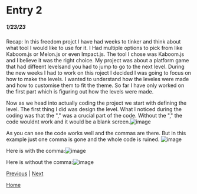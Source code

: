 # Entry 2
##### 1/23/23

Recap: In this freedom projct I have had weeks to tinker and think about what tool I would like to use for it. I Had multiple options to pick from like Kaboom.js or Melon.js or even Impact.js. The tool I chose was Kaboom.js and I believe it was the right choice. My project was about a platform game that had diffeent levelsand you had to jump to go to the next level. During the new weeks I had to work on this roject I decided I was going to focus on how to make the levels. I wanted to understand how the leveles were made and how to customise them to fit the theme. So far I have only worked on the first part which is figuring out how the levels were made.

Now as we head into actually coding the project we start with defining the level. The first thing I did was design the level. What I noticed during the coding was that the "," was a crucial part of the code. Without the "," the code wouldnt work and it would be a blank screen.![image](https://user-images.githubusercontent.com/91745222/214090306-de2b188c-b12c-43d9-b064-7d1815797a66.png)

As you can see the code works well and the commas are there. But in this example just one comma is gone and the whole code is ruined.
![image](https://user-images.githubusercontent.com/91745222/214090580-5b0d9aae-2363-49bc-a2c2-7eeea5249151.png)

Here is with the comma:![image](https://user-images.githubusercontent.com/91745222/214090776-4c8927b9-3110-4811-879d-f2398c1b7bd7.png)

Here is without the comma:![image](https://user-images.githubusercontent.com/91745222/214090895-ba1972d9-0a11-4a1c-a831-589cd4d642e6.png)







[Previous](entry01.md) | [Next](entry03.md)

[Home](../README.md)
